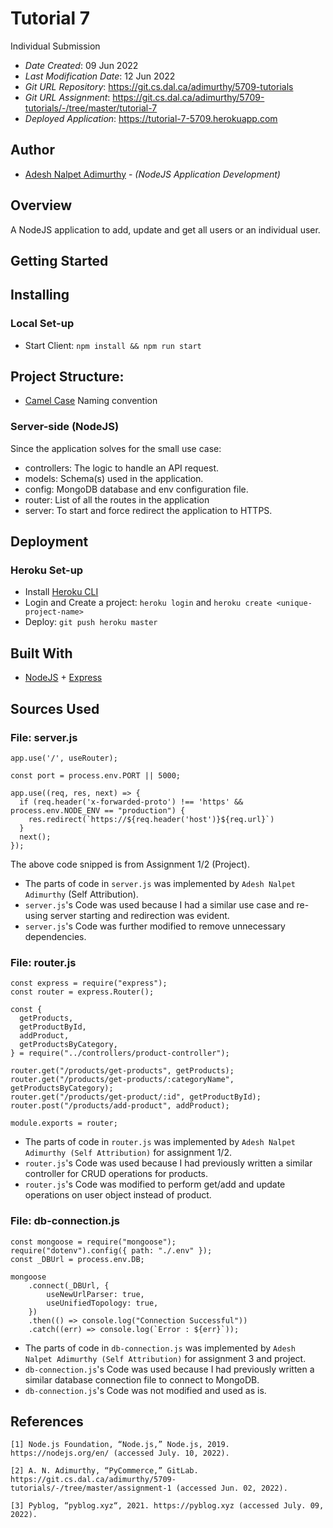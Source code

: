 # Tutorial 7
Individual Submission

* *Date Created*: 09 Jun 2022
* *Last Modification Date*: 12 Jun 2022
* *Git URL Repository*: <https://git.cs.dal.ca/adimurthy/5709-tutorials>
* *Git URL Assignment*: <https://git.cs.dal.ca/adimurthy/5709-tutorials/-/tree/master/tutorial-7>
* *Deployed Application*: <https://tutorial-7-5709.herokuapp.com>

## Author
* [Adesh Nalpet Adimurthy](adesh.nalpet@dal.ca) - *(NodeJS Application Development)*

## Overview
A NodeJS application to add, update and get all users or an individual user.

## Getting Started

## Installing
### Local Set-up
- Start Client: `npm install && npm run start`

## Project Structure: 
- [Camel Case](https://www.upbeatcode.com/react/react-naming-conventions/) Naming convention
### Server-side (NodeJS)
Since the application solves for the small use case:
- controllers: The logic to handle an API request.
- models: Schema(s) used in the application.
- config: MongoDB database and env configuration file.
- router: List of all the routes in the application
- server: To start and force redirect the application to HTTPS.

## Deployment
### Heroku Set-up
- Install [Heroku CLI](https://devcenter.heroku.com/articles/heroku-cli)
- Login and Create a project: `heroku login` and `heroku create <unique-project-name>`
- Deploy: `git push heroku master`

## Built With

* [NodeJS](https://nodejs.org/en/) + [Express](https://expressjs.com/)

## Sources Used

### File: server.js
```
app.use('/', useRouter);

const port = process.env.PORT || 5000;

app.use((req, res, next) => {
  if (req.header('x-forwarded-proto') !== 'https' && process.env.NODE_ENV == "production") {
    res.redirect(`https://${req.header('host')}${req.url}`)
  }
  next();
});
```

The above code snipped is from Assignment 1/2 (Project).
- The parts of code in `server.js` was implemented by `Adesh Nalpet Adimurthy` (Self Attribution).
- `server.js`'s Code was used because I had a similar use case and re-using server starting and redirection was evident.
- `server.js`'s Code was further modified to remove unnecessary dependencies.

### File: router.js

```
const express = require("express");
const router = express.Router();

const {
  getProducts,
  getProductById,
  addProduct,
  getProductsByCategory,
} = require("../controllers/product-controller");

router.get("/products/get-products", getProducts);
router.get("/products/get-products/:categoryName", getProductsByCategory);
router.get("/products/get-product/:id", getProductById);
router.post("/products/add-product", addProduct);

module.exports = router;

```

- The parts of code in `router.js` was implemented by `Adesh Nalpet Adimurthy (Self Attribution)` for assignment 1/2.
- `router.js`'s Code was used because I had previously written a similar controller for CRUD operations for products.
- `router.js`'s Code was modified to perform get/add and update operations on user object instead of product.

### File: db-connection.js

```
const mongoose = require("mongoose");
require("dotenv").config({ path: "./.env" });
const _DBUrl = process.env.DB;

mongoose
    .connect(_DBUrl, {
        useNewUrlParser: true,
        useUnifiedTopology: true,
    })
    .then(() => console.log("Connection Successful"))
    .catch((err) => console.log(`Error : ${err}`));
```

- The parts of code in `db-connection.js` was implemented by `Adesh Nalpet Adimurthy (Self Attribution)` for assignment 3 and project.
- `db-connection.js`'s Code was used because I had previously written a similar database connection file to connect to MongoDB.
- `db-connection.js`'s Code was not modified and used as is.


## References
```
[1] Node.js Foundation, “Node.js,” Node.js, 2019. https://nodejs.org/en/ (accessed July. 10, 2022).

[2] A. N. Adimurthy, “PyCommerce,” GitLab. https://git.cs.dal.ca/adimurthy/5709-tutorials/-/tree/master/assignment-1 (accessed Jun. 02, 2022).

[3] Pyblog, “pyblog.xyz“, 2021. https://pyblog.xyz (accessed July. 09, 2022).
‌
```
‌